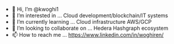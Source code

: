 - 👋 Hi, I’m @kwoghi1
- 👀 I’m interested in ... Cloud development/blockchain/IT systems
- 🌱 I’m currently learning ... Cloud infrastructure AWS/GCP
- 💞️ I’m looking to collaborate on ... Hedera Hashgraph ecosystem
- 📫 How to reach me ... https://www.linkedin.com/in/woghiren/

<!---
kwoghi1/kwoghi1 is a ✨ special ✨ repository because its `README.md` (this file) appears on your GitHub profile.
You can click the Preview link to take a look at your changes.
--->
